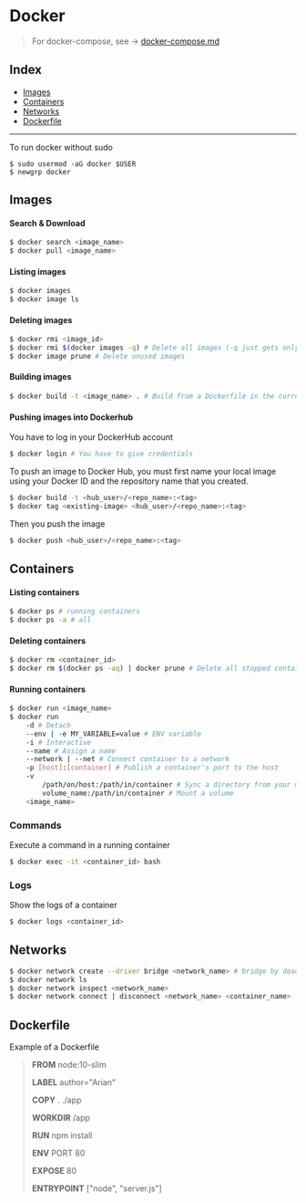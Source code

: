 # Docker

> For docker-compose, see -> [docker-compose.md](https://github.com/ArianRai/Documentation/blob/main/Docker-compose.md)

## Index

-   [Images](#images)
-   [Containers](#containers)
-   [Networks](#networks)
-   [Dockerfile](#dockerfile)

---

To run docker without sudo


	$ sudo usermod -aG docker $USER
	$ newgrp docker


## Images

#### Search & Download

```bash
$ docker search <image_name>
$ docker pull <image_name>
```

#### Listing images

```bash
$ docker images
$ docker image ls
```

#### Deleting images

```bash
$ docker rmi <image_id>
$ docker rmi $(docker images -q) # Delete all images (-q just gets only the ID)
$ docker image prune # Delete unused images
```

#### Building images

```bash
$ docker build -t <image_name> . # Build from a Dockerfile in the current directory
```

#### Pushing images into Dockerhub

You have to log in your DockerHub account

```bash
$ docker login # You have to give credentials
```

To push an image to Docker Hub, you must first name your local image using your Docker ID and the repository name that you created.

```bash
$ docker build -t <hub_user>/<repo_name>:<tag>
$ docker tag <existing-image> <hub_user>/<repo_name>:<tag>
```

Then you push the image

```bash
$ docker push <hub_user>/<repo_name>:<tag>
```

## Containers

#### Listing containers

```bash
$ docker ps # running containers
$ docker ps -a # all
```

#### Deleting containers

```bash
$ docker rm <container_id>
$ docker rm $(docker ps -aq) | docker prune # Delete all stopped containers
```

#### Running containers

```bash
$ docker run <image_name>
$ docker run
	-d # Detach
	--env | -e MY_VARIABLE=value # ENV variable
	-i # Interactive
	--name # Assign a name
	--network | --net # Connect container to a network
	-p [host]:[container] # Publish a container's port to the host
	-v
		/path/on/host:/path/in/container # Sync a directory from your machine
		volume_name:/path/in/container # Mount a volume
	<image_name>
```

### Commands

Execute a command in a running container

```bash
$ docker exec -it <container_id> bash
```

### Logs

Show the logs of a container

```bash
$ docker logs <container_id>
```

## Networks

```bash
$ docker network create --driver bridge <network_name> # bridge by deault
$ docker network ls
$ docker network inspect <network_name>
$ docker network connect | disconnect <network_name> <container_name>
```

## Dockerfile

Example of a Dockerfile

> **FROM** node:10-slim
>
> **LABEL** author="Arian"
>
> **COPY** . ./app
>
> **WORKDIR** /app
>
> **RUN** npm install
>
> **ENV** PORT 80
>
> **EXPOSE** 80
>
> **ENTRYPOINT** ["node", "server.js"]
